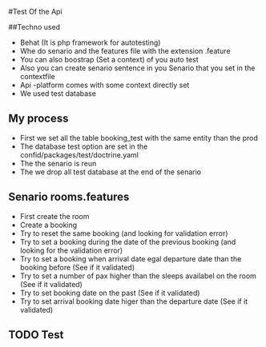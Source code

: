 #Test Of the Api

##Techno used

* Behat (It is php framework for autotesting)
* Whe do senario and the features file with the extension .feature
* You can also boostrap (Set a context) of you auto test
* Also you can create senario sentence in you Senario that you set in the contextfile
* Api -platform comes with some context directly set
* We used test database

## My process

* First we set all the table booking_test with the same entity than the prod
* The database test option are set in the confid/packages/test/doctrine.yaml
* The the senario is reun
* The we drop all test database at the end of the senario

## Senario rooms.features

* First create the room
* Create a booking
* Try to reset the same booking (and looking for validation error)
* Try to set a booking during the date of the previous booking (and looking for the validation error)
* Try to set a booking when arrival date egal departure date than the booking before (See if it validated)
* Try to set a number of pax higher than the sleeps availabel on the room (See if it validated)
* Try to set booking date on the past (See if it validated)
* Try to set arrival booking date higer than the departure date (See if it validated)


## TODO Test

